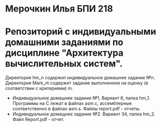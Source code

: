 # Мерочкин Илья БПИ 218
# Репозиторий с индивидуальными домашними заданиями по дисциплине "Архитектура вычислительных систем".  

Директория hm_n содержит индивидуальное домашнее задание №n. Директория Mark_m содержит задание выполненное на оценку (в соответствии с критериями) m.   
  
 - Индивидуальное домашнее задание №1, Вариант 6, папка hm_1. Программы на С лежат в файлах asm.c, ассемблерные соответственно в файлах asm.s. Файлы report.pdf - отчеты. 
 - Индивидуальное домащнее задание №2. Вариант 34, папка hm_2. Файл Report.pdf - отчет.
